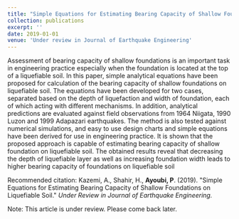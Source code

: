 ```yaml
---
title: "Simple Equations for Estimating Bearing Capacity of Shallow Foundations on Liquefiable Soil"
collection: publications
excerpt: ''
date: 2019-01-01
venue: 'Under review in Journal of Earthquake Engineering'
---
```

Assessment of bearing capacity of shallow foundations is an important task in engineering practice
especially when the foundation is located at the top of a liquefiable soil. In this paper, simple
analytical equations have been proposed for calculation of the bearing capacity of shallow
foundations on liquefiable soil. The equations have been developed for two cases, separated based
on the depth of liquefaction and width of foundation, each of which acting with different
mechanisms. In addition, analytical predictions are evaluated against field observations from 1964
Niigata, 1990 Luzon and 1999 Adapazari earthquakes. The method is also tested against numerical
simulations, and easy to use design charts and simple equations have been derived for use in
engineering practice. It is shown that the proposed approach is capable of estimating bearing
capacity of shallow foundation on liquefiable soil. The obtained results reveal that decreasing the
depth of liquefiable layer as well as increasing foundation width leads to higher bearing capacity of
foundations on liquefiable soil

Recommended citation: Kazemi, A., Shahir, H., <b>Ayoubi, P</b>. (2019). &quot;Simple Equations for Estimating Bearing Capacity of Shallow Foundations on Liquefiable Soil.&quot; <i>Under Review in Journal of Earthquake Engineering.</i>

Note: This article is under review. Please come back later. 


